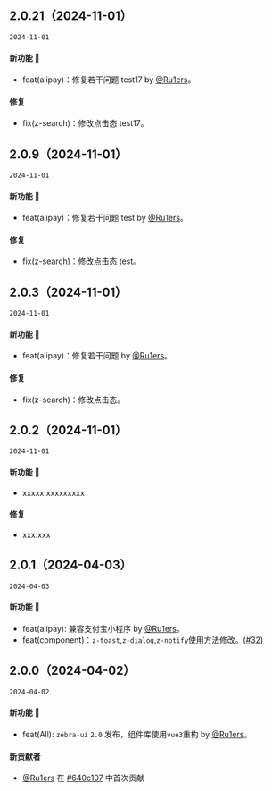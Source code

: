 ## 2.0.21（2024-11-01）

`2024-11-01`

#### 新功能 🚀

- feat(alipay)：修复若干问题 test17 by [@Ru1ers](https://github.com/Ru1ers)。

#### 修复

- fix(z-search)：修改点击态 test17。

## 2.0.9（2024-11-01）

`2024-11-01`

#### 新功能 🚀

- feat(alipay)：修复若干问题 test by [@Ru1ers](https://github.com/Ru1ers)。

#### 修复

- fix(z-search)：修改点击态 test。

## 2.0.3（2024-11-01）

`2024-11-01`

#### 新功能 🚀

- feat(alipay)：修复若干问题 by [@Ru1ers](https://github.com/Ru1ers)。

#### 修复

- fix(z-search)：修改点击态。

## 2.0.2（2024-11-01）

`2024-11-01`

#### 新功能 🚀

- xxxxx:xxxxxxxxx

#### 修复

- xxx:xxx

## 2.0.1（2024-04-03）

`2024-04-03`

#### 新功能 🚀

- feat(alipay): 兼容支付宝小程序 by [@Ru1ers](https://github.com/Ru1ers)。
- feat(component)：`z-toast`,`z-dialog`,`z-notify`使用方法修改。([#32](https://github.com/zebra-ui/zebra-ui/pull/32))

## 2.0.0（2024-04-02）

`2024-04-02`

#### 新功能 🚀

- feat(All): `zebra-ui` `2.0` 发布，组件库使用`vue3`重构 by [@Ru1ers](https://github.com/Ru1ers)。

#### 新贡献者

- [@Ru1ers](https://github.com/Ru1ers) 在 [#640c107](https://github.com/zebra-ui/zebra-ui/commit/640c10707a8ae2cc5f8a8fdb17cfed4e1fec3be4) 中首次贡献
